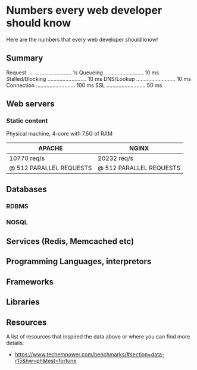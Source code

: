 # Numbers every web developer should know
Here are the numbers that every web developer should know!

## Summary

Request ............................. 1s
  Queueing .......................... 10 ms
  Stalled/Blocking .......................... 10 ms
  DNS/Lookup .......................... 10 ms
  Connection .......................... 100 ms
  SSL .......................... 50 ms

## Web servers
### Static content

Physical machine, 4-core with 7.5G of RAM 

| APACHE | NGINX |
| --- | --- |
| 10770 req/s | 20232 req/s |
| @ 512 PARALLEL REQUESTS | @ 512 PARALLEL REQUESTS |

## Databases
### RDBMS
### NOSQL

## Services (Redis, Memcached etc)

## Programming Languages, interpretors

## Frameworks

## Libraries

## Resources
A list of resources that inspired the data above or where you can find more details:

 - https://www.techempower.com/benchmarks/#section=data-r15&hw=ph&test=fortune
